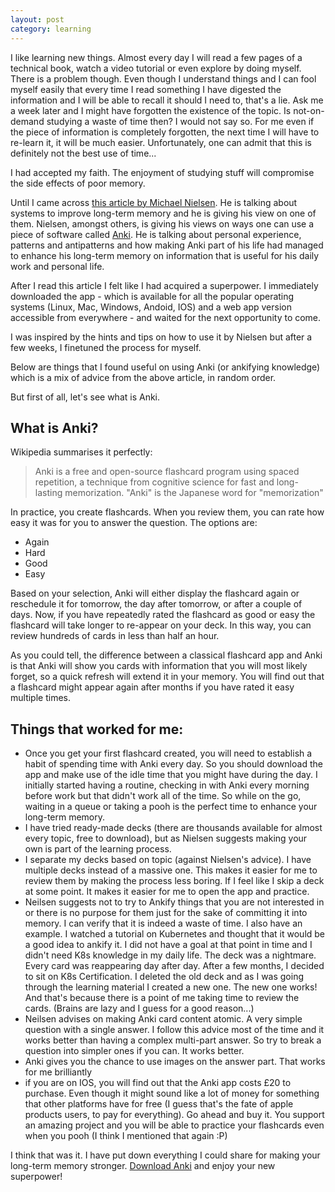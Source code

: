 ```yaml
---
layout: post
category: learning
---
```



I like learning new things. Almost every day I will read a few pages of a technical book, watch a video tutorial or even explore by doing myself. There is a problem though. Even though I understand things and I can fool myself easily that every time I read something I have digested the information and I will be able to recall it should I need to, that's a lie.
Ask me a week later and I might have forgotten the existence of the topic. Is not-on-demand studying a waste of time then? I would not say so. For me even if the piece of information is completely forgotten, the next time I will have to re-learn it, it will be much easier. Unfortunately, one can admit that this is definitely not the best use of time...

I had accepted my faith. The enjoyment of studying stuff will compromise the side effects of poor memory. 

Until I came across [this article by Michael Nielsen](http://augmentingcognition.com/ltm.html). He is talking about systems to improve long-term memory and he is giving his view on one of them. Nielsen, amongst others, is giving his views on ways one can use a piece of software called [Anki](https://apps.ankiweb.net/index.html). He is talking about personal experience, patterns and antipatterns and how making Anki part of his life had managed to enhance his long-term memory on information that is useful for his daily work and personal life.

After I read this article I felt like I had acquired a superpower. I immediately downloaded the app - which is available for all the popular operating systems (Linux, Mac, Windows, Andoid, IOS) and a web app version accessible from everywhere - and waited for the next opportunity to come.

I was inspired by the hints and tips on how to use it by Nielsen but after a few weeks, I finetuned the process for myself. 

Below are things that I found useful on using Anki (or ankifying knowledge) which is a mix of advice from the above article, in random order. 

But first of all, let's see what is Anki.

## What is Anki?
Wikipedia summarises it perfectly:
> Anki is a free and open-source flashcard program using spaced repetition, a technique from cognitive science for fast and long-lasting memorization. "Anki" is the Japanese word for "memorization"

In practice, you create flashcards. When you review them, you can rate how easy it was for you to answer the question. The options are:
* Again
* Hard
* Good
* Easy

Based on your selection, Anki will either display the flashcard again or reschedule it for tomorrow, the day after tomorrow, or after a couple of days. Now, if you have repeatedly rated the flashcard as good or easy the flashcard will take longer to re-appear on your deck. In this way, you can review hundreds of cards in less than half an hour. 

As you could tell, the difference between a classical flashcard app and Anki is that Anki will show you cards with information that you will most likely forget, so a quick refresh will extend it in your memory. You will find out that a flashcard might appear again after months if you have rated it easy multiple times.


## Things that worked for me:
* Once you get your first flashcard created, you will need to establish a habit of spending time with Anki every day. So you should download the app and make use of the idle time that you might have during the day. I initially started having a routine, checking in with Anki every morning before work but that didn't work all of the time. So while on the go, waiting in a queue or taking a pooh is the perfect time to enhance your long-term memory. 
* I have tried ready-made decks (there are thousands available for almost every topic, free to download), but as Nielsen suggests making your own is part of the learning process.
* I separate my decks based on topic (against Nielsen's advice). I have multiple decks instead of a massive one. This makes it easier for me to review them by making the process less boring. If I feel like I skip a deck at some point. It makes it easier for me to open the app and practice.
* Neilsen suggests not to try to Ankify things that you are not interested in or there is no purpose for them just for the sake of committing it into memory. I can verify that it is indeed a waste of time. I also have an example. I watched a tutorial on Kubernetes and thought that it would be a good idea to ankify it. I did not have a goal at that point in time and I didn't need K8s knowledge in my daily life. The deck was a nightmare. Every card was reappearing day after day. After a few months, I decided to sit on K8s Certification. I deleted the old deck and as I was going through the learning material I created a new one. The new one works! And that's because there is a point of me taking time to review the cards. (Brains are lazy and I guess for a good reason...)
* Neilsen advises on making Anki card content atomic. A very simple question with a single answer. I follow this advice most of the time and it works better than having a complex multi-part answer. So try to break a question into simpler ones if you can. It works better.
* Anki gives you the chance to use images on the answer part. That works for me brilliantly
* if you are on IOS, you will find out that the Anki app costs £20 to purchase. Even though it might sound like a lot of money for something that other platforms have for free (I guess that's the fate of apple products users, to pay for everything). Go ahead and buy it. You support an amazing project and you will be able to practice your flashcards even when you pooh (I think I mentioned that again :P) 

I think that was it. I have put down everything I could share for making your long-term memory stronger.
[Download Anki](https://apps.ankiweb.net/index.html) and enjoy your new superpower!
